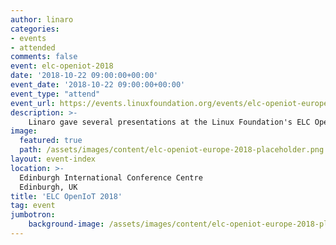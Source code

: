 ```yaml
---
author: linaro
categories:
- events
- attended
comments: false
event: elc-openiot-2018
date: '2018-10-22 09:00:00+00:00'
event_date: '2018-10-22 09:00:00+00:00'
event_type: "attend"
event_url: https://events.linuxfoundation.org/events/elc-openiot-europe-2018/attend/about/
description: >-
    Linaro gave several presentations at the Linux Foundation's ELC OpenIoT Summit 2018. To watch the presentations or view the slides click on the topic of interest.
image:
  featured: true
  path: /assets/images/content/elc-openiot-europe-2018-placeholder.png
layout: event-index
location: >-
  Edinburgh International Conference Centre
  Edinburgh, UK
title: 'ELC OpenIoT 2018'
tag: event
jumbotron:
    background-image: /assets/images/content/elc-openiot-europe-2018-placeholder.png
---
```

